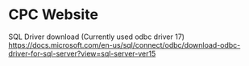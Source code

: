 # CPC Website

SQL Driver download (Currently used odbc driver 17)
https://docs.microsoft.com/en-us/sql/connect/odbc/download-odbc-driver-for-sql-server?view=sql-server-ver15

